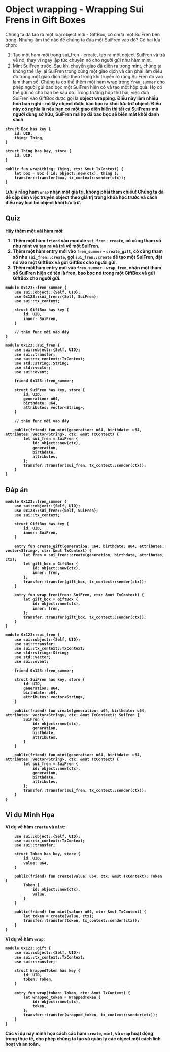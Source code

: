 # Object wrapping - Wrapping Sui Frens in Gift Boxes

Chúng ta đã tạo ra một loại object mới - GiftBox, có chứa một SuiFren bên trong. Nhưng làm thế nào để chúng ta đưa một SuiFren vào đó? Có hai lựa chọn:

1. Tạo một hàm mới trong sui_fren - create, tạo ra một object SuiFren và trả về nó, thay vì ngay lập tức chuyển nó cho người gửi như hàm mint.
2. Mint SuiFren trước. Sau khi chuyển giao đã diễn ra trong mint, chúng ta không thể lấy lại SuiFren trong cùng một giao dịch và cần phải làm điều đó trong một giao dịch tiếp theo trong khi truyền rõ ràng SuiFren đó vào làm tham số. Chúng ta có thể thêm một hàm wrap trong `fren_summer` cho phép người gửi bao bọc một SuiFren hiện có và tạo một hộp quà. Họ có thể gửi nó cho bạn bè sau đó.
Trong trường hợp thứ hai, việc đưa SuiFren vào GiftBox được gọi là <b>object wrapping<b>. Điều này làm nhiều hơn bạn nghĩ - nó lấy object được bao bọc ra khỏi lưu trữ object. Điều này có nghĩa là nếu bạn có một giao diện hiển thị tất cả SuiFrens mà người dùng sở hữu, SuiFren mà họ đã bao bọc sẽ biến mất khỏi danh sách.

```move
struct Box has key {
    id: UID,
    thing: Thing,
}

struct Thing has key, store {
    id: UID,
}

public fun wrap(thing: Thing, ctx: &mut TxContext) {
    let box = Box { id: object::new(ctx), thing };
    transfer::transfer(box, tx_context::sender(ctx));
}
```

Lưu ý rằng hàm `wrap` nhận một giá trị, không phải tham chiếu! Chúng ta đã đề cập đến việc truyền object theo giá trị trong khóa học trước và cách điều này loại bỏ object khỏi lưu trữ.

## Quiz

Hãy thêm một vài hàm mới:

1. Thêm một hàm `friend` vào module `sui_fren` - `create`, có cùng tham số như mint và tạo ra và trả về một SuiFren.
2. Thêm một hàm entry mới vào `fren_summer` - `create_gift`, có cùng tham số như `sui_fren::create`, gọi `sui_fren::create` để tạo một SuiFren, đặt nó vào một GiftBox và gửi GiftBox cho người gửi.
3. Thêm một hàm entry mới vào `fren_summer` - `wrap_fren`, nhận một tham số SuiFren hiện có tên là fren, bao bọc nó trong một GiftBox và gửi GiftBox cho người gửi.

```move
module 0x123::fren_summer {
    use sui::object::{Self, UID};
    use 0x123::sui_fren::{Self, SuiFren};
    use sui::tx_context;

    struct GiftBox has key {
        id: UID,
        inner: SuiFren,
    }

    // thêm func mới vào đây
}

module 0x123::sui_fren {
    use sui::object::{Self, UID};
    use sui::transfer;
    use sui::tx_context::TxContext;
    use std::string::String;
    use std::vector;
    use sui::event;

    friend 0x123::fren_summer;
    
    struct SuiFren has key, store {
        id: UID,
        generation: u64,
        birthdate: u64,
        attributes: vector<String>,
    }

    // thêm func mới vào đây

    public(friend) fun mint(generation: u64, birthdate: u64, attributes: vector<String>, ctx: &mut TxContext) {
        let sui_fren = SuiFren {
            id: object::new(ctx),
            generation,
            birthdate,
            attributes,
        };
        transfer::transfer(sui_fren, tx_context::sender(ctx));
    }
}
```

## Đáp án

```move
module 0x123::fren_summer {
    use sui::object::{Self, UID};
    use 0x123::sui_fren::{Self, SuiFren};
    use sui::tx_context;

    struct GiftBox has key {
        id: UID,
        inner: SuiFren,
    }

    entry fun create_gift(generation: u64, birthdate: u64, attributes: vector<String>, ctx: &mut TxContext) {
        let fren = sui_fren::create(generation, birthdate, attributes, ctx);
        let gift_box = GiftBox {
            id: object::new(ctx),
            inner: fren,
        };
        transfer::transfer(gift_box, tx_context::sender(ctx));
    }

    entry fun wrap_fren(fren: SuiFren, ctx: &mut TxContext) {
        let gift_box = GiftBox {
            id: object::new(ctx),
            inner: fren,
        };
        transfer::transfer(gift_box, tx_context::sender(ctx));
    }
}

module 0x123::sui_fren {
    use sui::object::{Self, UID};
    use sui::transfer;
    use sui::tx_context::TxContext;
    use std::string::String;
    use std::vector;
    use sui::event;

    friend 0x123::fren_summer;
    
    struct SuiFren has key, store {
        id: UID,
        generation: u64,
        birthdate: u64,
        attributes: vector<String>,
    }

    public(friend) fun create(generation: u64, birthdate: u64, attributes: vector<String>, ctx: &mut TxContext): SuiFren {
        SuiFren {
            id: object::new(ctx),
            generation,
            birthdate,
            attributes,
        }
    }

    public(friend) fun mint(generation: u64, birthdate: u64, attributes: vector<String>, ctx: &mut TxContext) {
        let sui_fren = SuiFren {
            id: object::new(ctx),
            generation,
            birthdate,
            attributes,
        };
        transfer::transfer(sui_fren, tx_context::sender(ctx));
    }
}
```

## Ví dụ Minh Họa

Ví dụ về hàm `create` và `mint`:

```module 0x123::token {
    use sui::object::{Self, UID};
    use sui::tx_context::TxContext;
    use sui::transfer;

    struct Token has key, store {
        id: UID,
        value: u64,
    }

    public(friend) fun create(value: u64, ctx: &mut TxContext): Token {
        Token {
            id: object::new(ctx),
            value,
        }
    }

    public(friend) fun mint(value: u64, ctx: &mut TxContext) {
        let token = create(value, ctx);
        transfer::transfer(token, tx_context::sender(ctx));
    }
}
```

Ví dụ về hàm `wrap`:

```move
module 0x123::gift {
    use sui::object::{Self, UID};
    use sui::tx_context::TxContext;
    use sui::transfer;

    struct WrappedToken has key {
        id: UID,
        token: Token,
    }

    entry fun wrap(token: Token, ctx: &mut TxContext) {
        let wrapped_token = WrappedToken {
            id: object::new(ctx),
            token,
        };
        transfer::transfer(wrapped_token, tx_context::sender(ctx));
    }
}
```

Các ví dụ này minh họa cách các hàm `create`, `mint`, và `wrap` hoạt động trong thực tế, cho phép chúng ta tạo và quản lý các object một cách linh hoạt và an toàn.



